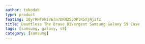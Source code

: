 ```yaml
---
author: tokodab
type: product
featimg: 10yrRHTokiVETm7DKN2ScOPlN5XjRjifz
title: Dauntless The Brave Divergent Samsung Galaxy S9 Case
tags: [samsung, galaxy, s9]
category: [samsung]
---
```

